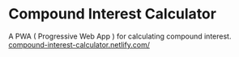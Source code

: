 # Compound Interest Calculator

A PWA ( Progressive Web App ) for calculating compound interest.
[compound-interest-calculator.netlify.com/](https://compound-interest-calculator.netlify.com/)
